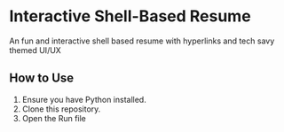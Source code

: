 # Interactive Shell-Based Resume

An fun and interactive shell based resume with hyperlinks and tech savy themed UI/UX

## How to Use

1. Ensure you have Python installed.
2. Clone this repository.
3. Open the Run file
